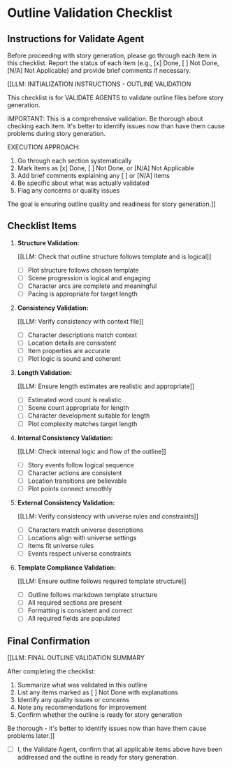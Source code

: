 <!-- Powered by BMAD™ Core -->

# Outline Validation Checklist

## Instructions for Validate Agent

Before proceeding with story generation, please go through each item in this checklist. Report the status of each item (e.g., [x] Done, [ ] Not Done, [N/A] Not Applicable) and provide brief comments if necessary.

[[LLM: INITIALIZATION INSTRUCTIONS - OUTLINE VALIDATION

This checklist is for VALIDATE AGENTS to validate outline files before story generation.

IMPORTANT: This is a comprehensive validation. Be thorough about checking each item. It's better to identify issues now than have them cause problems during story generation.

EXECUTION APPROACH:

1. Go through each section systematically
2. Mark items as [x] Done, [ ] Not Done, or [N/A] Not Applicable
3. Add brief comments explaining any [ ] or [N/A] items
4. Be specific about what was actually validated
5. Flag any concerns or quality issues

The goal is ensuring outline quality and readiness for story generation.]]

## Checklist Items

1. **Structure Validation:**

   [[LLM: Check that outline structure follows template and is logical]]
   - [ ] Plot structure follows chosen template
   - [ ] Scene progression is logical and engaging
   - [ ] Character arcs are complete and meaningful
   - [ ] Pacing is appropriate for target length

2. **Consistency Validation:**

   [[LLM: Verify consistency with context file]]
   - [ ] Character descriptions match context
   - [ ] Location details are consistent
   - [ ] Item properties are accurate
   - [ ] Plot logic is sound and coherent

3. **Length Validation:**

   [[LLM: Ensure length estimates are realistic and appropriate]]
   - [ ] Estimated word count is realistic
   - [ ] Scene count appropriate for length
   - [ ] Character development suitable for length
   - [ ] Plot complexity matches target length

4. **Internal Consistency Validation:**

   [[LLM: Check internal logic and flow of the outline]]
   - [ ] Story events follow logical sequence
   - [ ] Character actions are consistent
   - [ ] Location transitions are believable
   - [ ] Plot points connect smoothly

5. **External Consistency Validation:**

   [[LLM: Verify consistency with universe rules and constraints]]
   - [ ] Characters match universe descriptions
   - [ ] Locations align with universe settings
   - [ ] Items fit universe rules
   - [ ] Events respect universe constraints

6. **Template Compliance Validation:**

   [[LLM: Ensure outline follows required template structure]]
   - [ ] Outline follows markdown template structure
   - [ ] All required sections are present
   - [ ] Formatting is consistent and correct
   - [ ] All required fields are populated

## Final Confirmation

[[LLM: FINAL OUTLINE VALIDATION SUMMARY

After completing the checklist:

1. Summarize what was validated in this outline
2. List any items marked as [ ] Not Done with explanations
3. Identify any quality issues or concerns
4. Note any recommendations for improvement
5. Confirm whether the outline is ready for story generation

Be thorough - it's better to identify issues now than have them cause problems later.]]

- [ ] I, the Validate Agent, confirm that all applicable items above have been addressed and the outline is ready for story generation.
